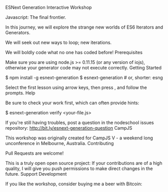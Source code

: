 ESNext Generation Interactive Workshop

Javascript: The final frontier.

In this journey, we will explore the strange new worlds of ES6 Iterators and Generators.

We will seek out new ways to loop; new iterations.

We will boldly code what no one has coded before!
Prerequisites

Make sure you are using node.js >= 0.11.15 (or any version of iojs), otherwise your generator code may not execute correctly.
Getting Started

$ npm install -g esnext-generation
$ esnext-generation # or, shorter: esng

Select the first lesson using arrow keys, then press , and follow the prompts.
Help

Be sure to check your work first, which can often provide hints:

$ esnext-generation verify <your-file.js>

If you're still having troubles, post a question in the nodeschool issues repository: http://bit.ly/esnext-generation-question
CampJS

This workshop was originally created for CampJS V - a weekend long unconference in Melbourne, Australia.
Contributing

Pull Requests are welcome!

This is a truly open open source project: If your contributions are of a high quality, I will give you push permissions to make direct changes in the future.
Support Development

If you like the workshop, consider buying me a beer with Bitcoin: